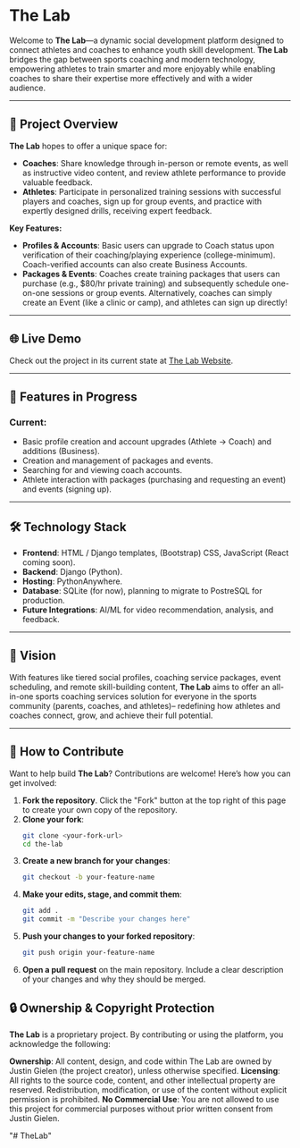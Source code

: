 # The Lab

Welcome to **The Lab**—a dynamic social development platform designed to connect athletes and coaches to enhance youth skill development. **The Lab** bridges the gap between sports coaching and modern technology, empowering athletes to train smarter and more enjoyably while enabling coaches to share their expertise more effectively and with a wider audience.

---

## 🚀 Project Overview

**The Lab** hopes to offer a unique space for:

- **Coaches**: Share knowledge through in-person or remote events, as well as instructive video content, and review athlete performance to provide valuable feedback.
- **Athletes**: Participate in personalized training sessions with successful players and coaches, sign up for group events, and practice with expertly designed drills, receiving expert feedback.

**Key Features:**

- **Profiles & Accounts**: Basic users can upgrade to Coach status upon verification of their coaching/playing experience (college-minimum). Coach-verified accounts can also create Business Accounts.
- **Packages & Events**: Coaches create training packages that users can purchase (e.g., $80/hr private training) and subsequently schedule one-on-one sessions or group events. Alternatively, coaches can simply create an Event (like a clinic or camp), and athletes can sign up directly!

---

## 🌐 Live Demo

Check out the project in its current state at [The Lab Website](https://justingielen.pythonanywhere.com).

---

## 🌟 Features in Progress

### Current:

- Basic profile creation and account upgrades (Athlete → Coach) and additions (Business).
- Creation and management of packages and events.
- Searching for and viewing coach accounts.
- Athlete interaction with packages (purchasing and requesting an event) and events (signing up).

---

## 🛠️ Technology Stack

- **Frontend**: HTML / Django templates, (Bootstrap) CSS, JavaScript (React coming soon).
- **Backend**: Django (Python).
- **Hosting**: PythonAnywhere.
- **Database**: SQLite (for now), planning to migrate to PostreSQL for production.
- **Future Integrations**: AI/ML for video recommendation, analysis, and feedback.

---

## 🎯 Vision

With features like tiered social profiles, coaching service packages, event scheduling, and remote skill-building content, **The Lab** aims to offer an all-in-one sports coaching services solution for everyone in the sports community (parents, coaches, and athletes)– redefining how athletes and coaches connect, grow, and achieve their full potential.

---

## 🚧 How to Contribute

Want to help build **The Lab**? Contributions are welcome! Here’s how you can get involved:

1. **Fork the repository**. Click the "Fork" button at the top right of this page to create your own copy of the repository.
2. **Clone your fork**:
   ```bash
   git clone <your-fork-url>
   cd the-lab
   ```
3. **Create a new branch for your changes**:
   ```bash
   git checkout -b your-feature-name
   ```
4. **Make your edits, stage, and commit them**:
   ```bash
   git add .
   git commit -m "Describe your changes here"
   ```
5. **Push your changes to your forked repository**:
   ```bash
   git push origin your-feature-name
   ```
6. **Open a pull request** on the main repository. Include a clear description of your changes and why they should be merged.

## 🔒 Ownership & Copyright Protection

**The Lab** is a proprietary project. By contributing or using the platform, you acknowledge the following:

**Ownership**: All content, design, and code within The Lab are owned by Justin Gielen (the project creator), unless otherwise specified.
**Licensing**: All rights to the source code, content, and other intellectual property are reserved. Redistribution, modification, or use of the content without explicit permission is prohibited.
**No Commercial Use**: You are not allowed to use this project for commercial purposes without prior written consent from Justin Gielen.

"# TheLab"
